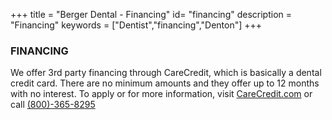 +++
title = "Berger Dental - Financing"
id= "financing"
description = "Financing"
keywords = ["Dentist","financing","Denton"]
+++

### FINANCING

We offer 3rd party financing through CareCredit, which is basically a dental credit card. There are no minimum amounts and they offer up to 12 months with no interest. To apply or for more information, visit [CareCredit.com](https://www.carecredit.com/) or call [(800)-365-8295](8003658295)
